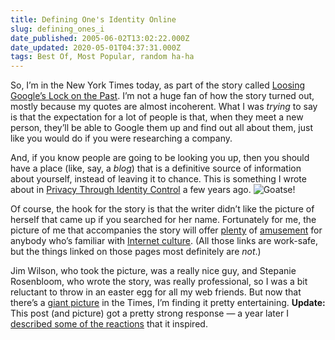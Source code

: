 ```yaml
---
title: Defining One's Identity Online
slug: defining_ones_i
date_published: 2005-06-02T13:02:22.000Z
date_updated: 2020-05-01T04:37:31.000Z
tags: Best Of, Most Popular, random ha-ha
---
```


So, I’m in the New York Times today, as part of the story called [Loosing Google’s Lock on the Past](http://www.nytimes.com/2005/06/02/fashion/thursdaystyles/02GOOGLE.html). I’m not a huge fan of how the story turned out, mostly because my quotes are almost incoherent. What I was *trying* to say is that the expectation for a lot of people is that, when they meet a new person, they’ll be able to Google them up and find out all about them, just like you would do if you were researching a company.

And, if you know people are going to be looking you up, then you should have a place (like, say, a *blog*) that is a definitive source of information about yourself, instead of leaving it to chance. This is something I wrote about in [Privacy Through Identity Control](http://www.dashes.com/anil/2002/12/privacy-through.html) a few years ago.
![Goatse!](https://cdn.glitch.com/f0e649a1-3610-45f3-885a-217df0379e77%2F324C6318-2045-4CCA-A751-719F05EFEA31.jpeg?v=1588293381459)

Of course, the hook for the story is that the writer didn’t like the picture of herself that came up if you searched for her name. Fortunately for me, the picture of me that accompanies the story will offer [plenty](http://www.threadless.com/product/235/Goatse?streetteam=anildash) of [amusement](http://en.wikipedia.org/wiki/Goatse.cx) for anybody who’s familiar with [Internet culture](http://sam.zoy.org/fun/goatse/). (All those links are work-safe, but the things linked on those pages most definitely are *not*.)

Jim Wilson, who took the picture, was a really nice guy, and Stepanie Rosenbloom, who wrote the story, was really professional, so I was a bit reluctant to throw in an easter egg for all my web friends. But now that there’s a [giant picture](http://www.flickr.com/photos/dj/17057787/) in the Times, I’m finding it pretty entertaining.
**Update:** This post (and picture) got a pretty strong response — a year later I [described some of the reactions](__GHOST_URL__/2006/07/18/the_goatse_tshi/) that it inspired.
